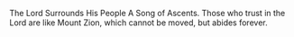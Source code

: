 The Lord Surrounds His People A Song of Ascents. Those who trust in the Lord are like Mount Zion, which cannot be moved, but abides forever.
